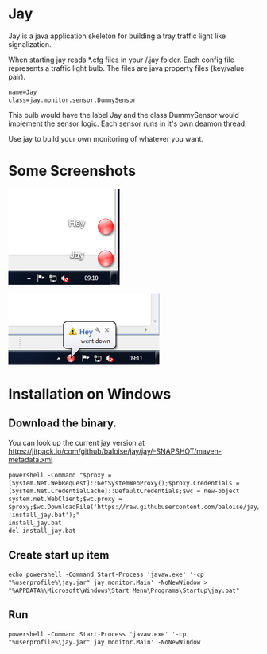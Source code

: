 # Jay


Jay is a java application skeleton for building a tray traffic light like signalization.


When starting jay reads *.cfg files in your <homedir>/.jay folder. Each config file represents a traffic light bulb. The files are java property files (key/value pair). 

```
name=Jay
class=jay.monitor.sensor.DummySensor
```

This bulb would have the label Jay and the class DummySensor would implement the sensor logic. Each sensor runs in it's own deamon thread.

Use jay to build your own monitoring of whatever you want.

# Some Screenshots

![Traffic light](screenshots/jaylights.PNG)

![Jay message](screenshots/jaytray.PNG)

# Installation on Windows
## Download the binary. 
You can look up the current jay version at https://jitpack.io/com/github/baloise/jay/jay/-SNAPSHOT/maven-metadata.xml
```
powershell -Command "$proxy = [System.Net.WebRequest]::GetSystemWebProxy();$proxy.Credentials = [System.Net.CredentialCache]::DefaultCredentials;$wc = new-object system.net.WebClient;$wc.proxy = $proxy;$wc.DownloadFile('https://raw.githubusercontent.com/baloise/jay/master/install.bat', 'install_jay.bat');"
install_jay.bat
del install_jay.bat

```

## Create start up item
```
echo powershell -Command Start-Process 'javaw.exe' '-cp "%userprofile%\jay.jar" jay.monitor.Main' -NoNewWindow > "%APPDATA%\Microsoft\Windows\Start Menu\Programs\Startup\jay.bat"
```

## Run
```
powershell -Command Start-Process 'javaw.exe' '-cp "%userprofile%\jay.jar" jay.monitor.Main' -NoNewWindow
```
